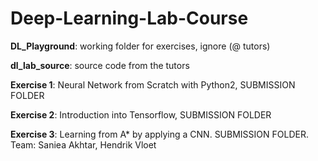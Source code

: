 # Deep-Learning-Lab-Course

__DL_Playground__: working folder for exercises, ignore (@ tutors)

__dl_lab_source__: source code from the tutors



__Exercise 1__: Neural Network from Scratch with Python2, SUBMISSION FOLDER

__Exercise 2__: Introduction into Tensorflow, SUBMISSION FOLDER

__Exercise 3__: Learning from A* by applying a CNN. SUBMISSION FOLDER. Team: Saniea Akhtar, Hendrik Vloet
